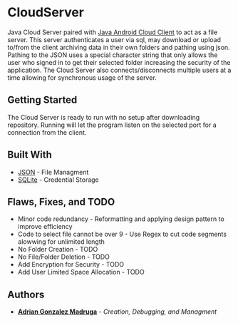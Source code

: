 # CloudServer
Java Cloud Server paired with [Java Android Cloud Client](https://github.com/Adrian-Gonzalez-Madruga/CloudClient) to act as a file server. This server authenticates a user via sql, may download or upload to/from the client archiving data in their own folders and pathing using json. Pathing to the JSON uses a special character string that only allows the user who signed in to get their selected folder increasing the security of the application. The Cloud Server also connects/disconnects multiple users at a time allowing for synchronous usage of the server.


## Getting Started
The Cloud Server is ready to run with no setup after downloading repository. Running will let the program listen on the selected port for a connection from the client.

## Built With

* [JSON](https://www.json.org/) - File Managment
* [SQLite](https://sqlite.org/index.html) - Credential Storage

## Flaws, Fixes, and TODO
* Minor code redundancy - Reformatting and applying design pattern to improve efficiency
* Code to select file cannot be over 9 - Use Regex to cut code segments alowwing for unlimited length
* No Folder Creation - TODO
* No File/Folder Deletion - TODO
* Add Encryption for Security - TODO
* Add User Limited Space Allocation - TODO

## Authors

* **[Adrian Gonzalez Madruga](https://github.com/Adrian-Gonzalez-Madruga)** - *Creation, Debugging, and Managment*
